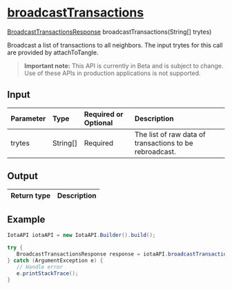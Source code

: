 
# [broadcastTransactions](https://github.com/iotaledger/iota-java/blob/dev/jota/src/main/java/jota/IotaAPICore.java#L480)
 [BroadcastTransactionsResponse](https://github.com/iotaledger/iota-java/blob/dev/jota/src/main/java/jota/dto/response/BroadcastTransactionsResponse.java) broadcastTransactions(String[] trytes)

Broadcast a list of transactions to all neighbors. The input trytes for this call are provided by attachToTangle.
> **Important note:** This API is currently in Beta and is subject to change. Use of these APIs in production applications is not supported.

## Input
| Parameter       | Type | Required or Optional | Description |
|:---------------|:--------|:--------| :--------|
| trytes | String[] | Required | The list of raw data of transactions to be rebroadcast. |
    
## Output
| Return type | Description |
|--|--|



 ## Example
 
 ```Java
 IotaAPI iotaAPI = new IotaAPI.Builder().build();

try { 
    BroadcastTransactionsResponse response = iotaAPI.broadcastTransactions(["LFXSPUUZXQDWFX9SKVPGVPCJY9XCVQMNTPXKNEFORU9ULZZLPDKJT9JEZKJTNEKEZPZHGPJDXOGXMHUNYIABJHFZXIZWWWYYOHMCQSRROZAKYVBJ9MYAMVWLNZQLLRNGWHFVRYTUCMRFQEBQ9ZFPFCN9XQDNPWSKOW", "YSDONKTDLFWBURVTDBNDCPCNDWZNSUIUR9EMSUOLRVGFDZUNOLJTEQLJURY99BWOABZYTITQH9NBUJVLMBCWQB9AGWJEUR9A9CSVVKQTFRWOQQY9RUBUQQHOZVBLS9BCCOZEIRSAIEUCKEQKFGBQMLXHTQZTSJA9WM"]);
} catch (ArgumentException e) { 
    // Handle error
    e.printStackTrace(); 
}
 ```
